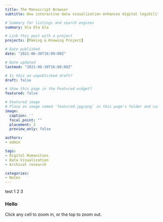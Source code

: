 ```yaml
---
title: The Manuscript Browser
subtitle: How interactive data visualization enhances digital legibility

# Summary for listings and search engines
summary: bla bla bla 

# Link this post with a project
projects: [Making & Knowing Project]

# Date published
date: "2021-06-30T16:00:00Z"

# Date updated
lastmod: "2021-06-30T16:00:00Z"

# Is this an unpublished draft?
draft: false

# Show this page in the Featured widget?
featured: false

# Featured image
# Place an image named `featured.jpg/png` in this page's folder and customize its options here.
image:
  caption: ''
  focal_point: ""
  placement: 2
  preview_only: false

authors:
- admin

tags:
- Digital Humanities
- Data Visualization
- Archival research

categories:
- Notes
---
```

test 1 2 3
### Hello
<p>Click any cell to zoom in, or the top to zoom out.</p>
    <div id="treemap"></div>
    <script src="https://d3js.org/d3.v7.min.js"></script>
    <script src="js/vis-treemap.js"></script>
    <script src="js/vis-tooltip.js"></script>
    <script src="js/index.js"></script>